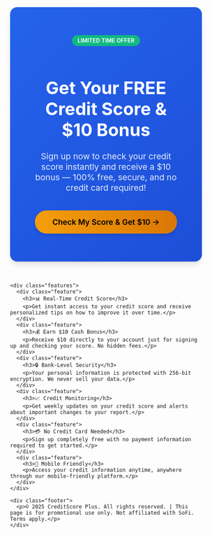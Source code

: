 <html lang="en">
<head>
  <meta charset="UTF-8" />
  <meta name="viewport" content="width=device-width, initial-scale=1.0" />
  <title>Get Your Free Credit Score & $10</title>
  <link rel="preconnect" href="https://fonts.googleapis.com">
  <link rel="preconnect" href="https://fonts.gstatic.com" crossorigin>
  <link href="https://fonts.googleapis.com/css2?family=Poppins:wght@300;400;500;600;700&display=swap" rel="stylesheet">
  <style>
    :root {
      --primary: #2563eb;
      --primary-dark: #1d4ed8;
      --secondary: #f59e0b;
      --secondary-dark: #d97706;
      --light: #f8fafc;
      --dark: #1e293b;
      --gray: #64748b;
      --success: #10b981;
    }
    
    body {
      font-family: 'Poppins', sans-serif;
      margin: 0;
      padding: 0;
      background: linear-gradient(135deg, #f0f4ff 0%, #f8fafc 100%);
      color: var(--dark);
      line-height: 1.6;
    }

    .container {
      max-width: 1000px;
      margin: 0 auto;
      padding: 2rem;
    }

    .hero {
      background: linear-gradient(135deg, var(--primary) 0%, var(--primary-dark) 100%);
      color: white;
      padding: 4rem 3rem;
      border-radius: 16px;
      text-align: center;
      box-shadow: 0 10px 15px -3px rgba(0, 0, 0, 0.1), 0 4px 6px -2px rgba(0, 0, 0, 0.05);
      margin-bottom: 3rem;
      position: relative;
      overflow: hidden;
    }

    .hero::before {
      content: "";
      position: absolute;
      top: -50px;
      right: -50px;
      width: 200px;
      height: 200px;
      background: rgba(255, 255, 255, 0.1);
      border-radius: 50%;
    }

    .hero::after {
      content: "";
      position: absolute;
      bottom: -80px;
      left: -80px;
      width: 300px;
      height: 300px;
      background: rgba(255, 255, 255, 0.05);
      border-radius: 50%;
    }

    .hero h1 {
      font-size: 2.5rem;
      margin-bottom: 1.5rem;
      font-weight: 700;
      line-height: 1.2;
      position: relative;
      z-index: 1;
    }

    .hero p {
      font-size: 1.2rem;
      margin-bottom: 2.5rem;
      max-width: 700px;
      margin-left: auto;
      margin-right: auto;
      opacity: 0.9;
      position: relative;
      z-index: 1;
    }

    .cta-button {
      background: linear-gradient(to right, var(--secondary) 0%, var(--secondary-dark) 100%);
      color: #000;
      font-weight: 600;
      border: none;
      padding: 1rem 2.5rem;
      font-size: 1.1rem;
      border-radius: 50px;
      cursor: pointer;
      text-decoration: none;
      display: inline-block;
      box-shadow: 0 4px 6px rgba(0, 0, 0, 0.1);
      transition: all 0.3s ease;
      position: relative;
      z-index: 1;
    }

    .cta-button:hover {
      transform: translateY(-2px);
      box-shadow: 0 6px 12px rgba(0, 0, 0, 0.15);
    }

    .features {
      display: grid;
      grid-template-columns: repeat(auto-fit, minmax(300px, 1fr));
      gap: 1.5rem;
      margin: 3rem 0;
    }

    .feature {
      background: white;
      padding: 2rem;
      border-radius: 12px;
      box-shadow: 0 4px 6px rgba(0, 0, 0, 0.05);
      transition: transform 0.3s ease, box-shadow 0.3s ease;
      border-top: 4px solid var(--primary);
    }

    .feature:hover {
      transform: translateY(-5px);
      box-shadow: 0 10px 15px rgba(0, 0, 0, 0.1);
    }

    .feature h3 {
      font-size: 1.25rem;
      margin-bottom: 1rem;
      color: var(--primary);
      display: flex;
      align-items: center;
      gap: 0.5rem;
    }

    .feature p {
      color: var(--gray);
      margin: 0;
    }

    .footer {
      margin-top: 4rem;
      padding-top: 2rem;
      border-top: 1px solid #e2e8f0;
      font-size: 0.9rem;
      color: var(--gray);
      text-align: center;
    }

    .badge {
      display: inline-block;
      background: var(--success);
      color: white;
      padding: 0.3rem 0.8rem;
      border-radius: 50px;
      font-size: 0.8rem;
      font-weight: 600;
      margin-bottom: 1rem;
    }

    @media (max-width: 768px) {
      .hero {
        padding: 3rem 1.5rem;
      }
      
      .hero h1 {
        font-size: 2rem;
      }
      
      .hero p {
        font-size: 1rem;
      }
    }

    @media (max-width: 480px) {
      .container {
        padding: 1rem;
      }
      
      .hero {
        padding: 2rem 1rem;
      }
      
      .cta-button {
        width: 100%;
        text-align: center;
      }
    }
  </style>
</head>
<body>
  <div class="container">
    <div class="hero">
      <span class="badge">LIMITED TIME OFFER</span>
      <h1>Get Your FREE Credit Score & $10 Bonus</h1>
      <p>Sign up now to check your credit score instantly and receive a $10 bonus — 100% free, secure, and no credit card required!</p>
      <a href="https://smrturl.co/a/s59cfcf1ef3/7605?s1=" class="cta-button" target="_blank">Check My Score & Get $10 →</a>
    </div>

    <div class="features">
      <div class="feature">
        <h3>📊 Real-Time Credit Score</h3>
        <p>Get instant access to your credit score and receive personalized tips on how to improve it over time.</p>
      </div>
      <div class="feature">
        <h3>💰 Earn $10 Cash Bonus</h3>
        <p>Receive $10 directly to your account just for signing up and checking your score. No hidden fees.</p>
      </div>
      <div class="feature">
        <h3>🔒 Bank-Level Security</h3>
        <p>Your personal information is protected with 256-bit encryption. We never sell your data.</p>
      </div>
      <div class="feature">
        <h3>📈 Credit Monitoring</h3>
        <p>Get weekly updates on your credit score and alerts about important changes to your report.</p>
      </div>
      <div class="feature">
        <h3>💳 No Credit Card Needed</h3>
        <p>Sign up completely free with no payment information required to get started.</p>
      </div>
      <div class="feature">
        <h3>📱 Mobile Friendly</h3>
        <p>Access your credit information anytime, anywhere through our mobile-friendly platform.</p>
      </div>
    </div>

    <div class="footer">
      <p>© 2025 CreditScore Plus. All rights reserved. | This page is for promotional use only. Not affiliated with SoFi. Terms apply.</p>
    </div>
  </div>
</body>
</html>
